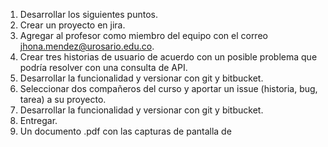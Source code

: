 1. Desarrollar los siguientes puntos.
  1. Crear un proyecto en jira.
  2. Agregar al profesor como miembro del equipo con el correo jhona.mendez@urosario.edu.co.
  3. Crear tres historias de usuario de acuerdo con un posible problema que podría resolver con
    una consulta de API.
  4. Desarrollar la funcionalidad y versionar con git y bitbucket.
  5. Seleccionar dos compañeros del curso y aportar un issue (historia, bug, tarea) a su proyecto.
  6. Desarrollar la funcionalidad y versionar con git y bitbucket.
2. Entregar.
  2. Un documento .pdf con las capturas de pantalla de
